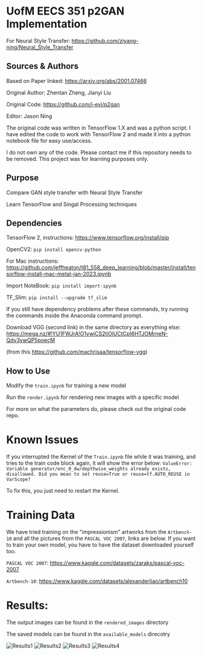 # UofM EECS 351 p2GAN Implementation
For Neural Style Transfer: https://github.com/ziyang-ning/Neural_Style_Transfer

## Sources & Authors
Based on Paper linked: https://arxiv.org/abs/2001.07466 

Original Author: Zhentan Zheng, Jianyi Liu

Original Code: https://github.com/i-evi/p2gan

Editor: Jason Ning

The original code was written in TensorFlow 1.X and was a python script. I have edited the code to work with TensorFlow 2 and made it into a python notebook file for easy use/access. 

I do not own any of the code. Please contact me if this repository needs to be removed. This project was for learning purposes only.

## Purpose
Compare GAN style transfer with Neural Style Transfer

Learn TensorFlow and Singal Processing techniques

## Dependencies
TensorFlow 2, instructions: https://www.tensorflow.org/install/pip

OpenCV2: `pip install opencv-python`


For Mac instructions: https://github.com/jeffheaton/t81_558_deep_learning/blob/master/install/tensorflow-install-mac-metal-jan-2023.ipynb

Import NoteBook: `pip install import-ipynb`

TF_Slim: `pip install --upgrade tf_slim`

If you still have dependency problems after these commands, try running the commands inside the Anaconda command prompt.

Download VGG (second link) in the same directory as everything else:
https://mega.nz/#!YU1FWJrA!O1ywiCS2IiOlUCtCpI6HTJOMrneN-Qdv3ywQP5poecM

(from this https://github.com/machrisaa/tensorflow-vgg)

## How to Use
Modify the `train.ipynb` for training a new model

Run the `render.ipynb` for rendering new images with a specific model

For more on what the parameters do, please check out the original code repo.


# Known Issues
If you interrupted the Kernel of the `Train.ipynb` file while it was training, 
and tries to the train code block again, it will show the error below: `ValueError: Variable generator/enc_0_dw/depthwise_weights already exists, disallowed. Did you mean to set reuse=True or reuse=tf.AUTO_REUSE in VarScope?`

To fix this, you just need to restart the Kernel. 

# Training Data
We have tried training on the "impressionism" artworks from the `Artbench-10` 
and all the pictures from the `PASCAL VOC 2007`, links are below. If you want to train your own model, 
you have to have the dataset downloaded yourself too.

`PASCAL VOC 2007`: https://www.kaggle.com/datasets/zaraks/pascal-voc-2007

`Artbench-10`: https://www.kaggle.com/datasets/alexanderliao/artbench10

# Results:
The output images can be found in the `rendered_images` directory

The saved models can be found in the `available_models` direcotry

![Results1](./README_Pictures/pg1.png)
![Results2](./README_Pictures/pg2.png)
![Results3](./README_Pictures/pg3.png)
![Results4](./README_Pictures/pg4.png)







